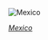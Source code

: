 
![Mexico](https://www.gstatic.com/prettyearth/assets/full/2191.jpg)

*[Mexico](https://www.google.com/maps/@25.097506,-112.123353,16z/data=!3m1!1e3)*
